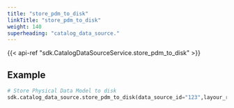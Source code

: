 ```yaml
---
title: "store_pdm_to_disk"
linkTitle: "store_pdm_to_disk"
weight: 140
superheading: "catalog_data_source."
---
```


{{< api-ref "sdk.CatalogDataSourceService.store_pdm_to_disk" >}}

## Example

```python
# Store Physical Data Model to disk
sdk.catalog_data_source.store_pdm_to_disk(data_source_id="123",layour_root_path=Path.cwd())
```
